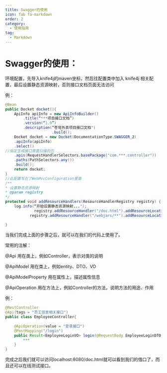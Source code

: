```yaml
---
title: Swagger的使用
icon: fab fa-markdown
order: 2
category:
  - 使用指南
tag:
  - Markdown
---
```


# Swagger的使用：

环境配置，先导入knife4j的maven坐标，然后往配置类中加入 knife4j 相关配置，最后设置静态资源映射，否则接口文档页面无法访问

例：

```java
@Bean
public Docket docket(){
    ApiInfo apiInfo = new ApiInfoBuilder()
        .title(“***项目接口文档”)
        .version(“1.0”)
        .description(“苍穹外卖项目接口文档")
                     .build();
	Docket docket = new Docket(DocumentationType.SWAGGER_2)
    .apiInfo(apiInfo)
    .select()
//指定生成接口需要扫描的包
    .apis(RequestHandlerSelectors.basePackage("com.***.controller"))
    .paths(PathSelectors.any())
    .build();
    return docket;
}
//此配置写在了WebMvcConfiguration里面
/**
* 设置静态资源映射
* @param registry
*/
protected void addResourceHandlers(ResourceHandlerRegistry registry) {
    log.info(“开始设置静态资源映射...");
             registry.addResourceHandler("/doc.html").addResourceLocations("classpath:/META-INF/resources/");
           registry.addResourceHandler("/webjars/**").addResourceLocations("classpath:/META-INF/resources/webjars/");
             
}
```

当我们完成上面的步骤之后，就可以在我们的代码上使用了。

常用的注解：

@Api 用在类上，例如Controller，表示对类的说明

@ApiModel 用在类上，例如entity、DTO、VO

@ApiModelProperty	用在属性上，描述属性信息

@ApiOperation 用在方法上，例如Controller的方法，说明方法的用途、作用

例：

```java
@RestController
@Api(tags = "员工信息相关接口")
public class EmployeeController{
    
    @ApiOperation(value = "登录接口")
    @PostMapping("/login")
    public Result<EmployeeLoginVO> login(@RequestBody EmployeeLoginDTO employeeLoginDTO){
        ***
    }
}
```

完成之后我们就可以访问localhost:8080/doc.html就可以看到我们的借口了，而且还可以在线测试接口。